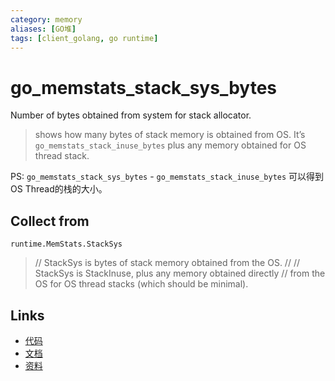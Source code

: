 ```yaml
---
category: memory
aliases: [GO堆]
tags: [client_golang, go runtime]
---
```

# go_memstats_stack_sys_bytes

Number of bytes obtained from system for stack allocator.

> shows how many bytes of stack memory is obtained from OS. It’s `go_memstats_stack_inuse_bytes` plus any memory obtained for OS thread stack.  

PS: `go_memstats_stack_sys_bytes` - `go_memstats_stack_inuse_bytes` 可以得到OS Thread的栈的大小。

## Collect from

`runtime.MemStats.StackSys`

> // StackSys is bytes of stack memory obtained from the OS.
> //
> // StackSys is StackInuse, plus any memory obtained directly
> // from the OS for OS thread stacks (which should be minimal).

## Links

- [代码](https://github.com/prometheus/client_golang/blob/master/prometheus/go_collector.go#L190)
- [文档](https://golang.org/src/runtime/mstats.go)
- [资料](https://povilasv.me/prometheus-go-metrics/#)
